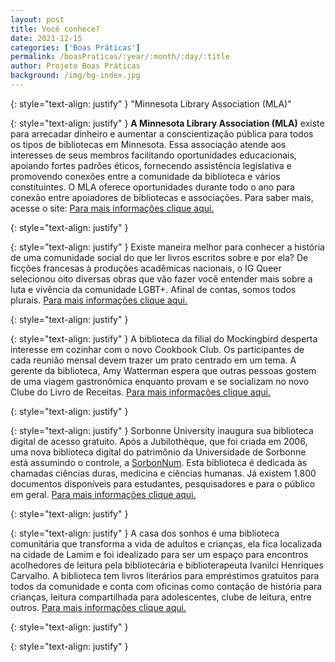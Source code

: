 ```yaml
---
layout: post
title: Você conhece?
date: 2021-12-15
categories: ['Boas Práticas']
permalink: /boasPraticas/:year/:month/:day/:title
author: Projeto Boas Práticas
background: /img/bg-index.jpg
---
```

{: style="text-align: justify" }
"Minnesota Library Association (MLA)"

{: style="text-align: justify" }
**A Minnesota Library Association (MLA)** existe para arrecadar dinheiro e aumentar a conscientização pública para todos os tipos de bibliotecas em Minnesota. Essa associação atende aos interesses de seus membros facilitando oportunidades educacionais, apoiando fortes padrões éticos, fornecendo assistência legislativa e promovendo conexões entre a comunidade da biblioteca e vários constituintes. O MLA oferece oportunidades durante todo o ano para conexão entre apoiadores de bibliotecas e associações. Para saber mais, acesse o site: 
[Para mais informações clique aqui.](https://www.mnlibraryassociation.org/)

{: style="text-align: justify" }


{: style="text-align: justify" }
Existe maneira melhor para conhecer a história de uma comunidade social do que ler livros escritos sobre e por ela? De ficções francesas à produções acadêmicas nacionais, o IG Queer selecionou oito diversas obras que vão fazer você entender mais sobre a luta e vivência da comunidade LGBT+. Afinal de contas, somos todos plurais. 
[Para mais informações clique aqui.](https://agenciaaids.com.br/noticia/ig-literatura-lgbt-8-indicacoes-para-conhecer-a-historia-e-vivencia-da-comunidade/)

{: style="text-align: justify" }


{: style="text-align: justify" }
 A biblioteca da filial do Mockingbird desperta interesse em cozinhar com o novo Cookbook Club. Os participantes de cada reunião mensal devem trazer um prato centrado em um tema. A gerente da biblioteca, Amy Watterman espera que outras pessoas gostem de uma viagem gastronômica enquanto provam e se socializam no novo Clube do Livro de Receitas.
[Para mais informações clique aqui.](https://www.reporternews.com/story/life/food/2021/07/26/abilene-library-mockingbird-branch-stirs-up-interest-cooking-new-cookbook-club/8028725002/)

{: style="text-align: justify" }


{: style="text-align: justify" }
Sorbonne University inaugura sua biblioteca digital de acesso gratuito. Após a Jubilothèque, que foi criada em 2006, uma nova biblioteca digital do patrimônio da Universidade de Sorbonne está assumindo o controle, a [SorbonNum](https://patrimoine.sorbonne-universite.fr/). Esta biblioteca é dedicada às chamadas ciências duras, medicina e ciências humanas. Já existem 1.800 documentos disponíveis para estudantes, pesquisadores e para o público em geral.
[Para mais informações clique aqui.](https://actualitte.com/article/102451/bibliotheque/sorbonne-universite-inaugure-sa-bibliotheque-numerique-en-acces-libre)

{: style="text-align: justify" }


{: style="text-align: justify" }
A casa dos sonhos é uma biblioteca comunitária que transforma a vida de adultos e crianças, ela fica localizada na cidade de Lamim e foi idealizado para ser um espaço para encontros acolhedores de leitura pela bibliotecária e biblioterapeuta Ivanilci Henriques Carvalho. A biblioteca tem livros literários para empréstimos gratuitos para todos da comunidade e conta com oficinas como contação de história para crianças, leitura compartilhada para adolescentes, clube de leitura, entre outros.
[Para mais informações clique aqui.](https://minasinforma.com/casa-dos-sonhos-biblioteca-comunitaria-transforma-a-vida-de-criancas-e-adultos-em-lamim/)

{: style="text-align: justify" }


{: style="text-align: justify" }

